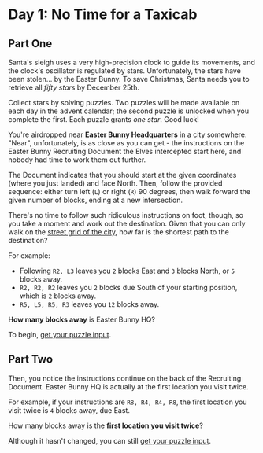 # Day 1: No Time for a Taxicab

## Part One

Santa's sleigh uses a very high-precision clock to guide its movements, and the
clock's oscillator is regulated by stars. Unfortunately, the stars have been
stolen... by the Easter Bunny. To save Christmas, Santa needs you to retrieve
all *fifty stars* by December 25th.

Collect stars by solving puzzles. Two puzzles will be made available on each day
in the advent calendar; the second puzzle is unlocked when you complete the
first. Each puzzle grants *one star*. Good luck!

You're airdropped near **Easter Bunny Headquarters** in a city somewhere.
"Near", unfortunately, is as close as you can get - the instructions on the
Easter Bunny Recruiting Document the Elves intercepted start here, and nobody
had time to work them out further.

The Document indicates that you should start at the given coordinates (where you
just landed) and face North. Then, follow the provided sequence: either turn
left (`L`) or right (`R`) 90 degrees, then walk forward the given number of
blocks, ending at a new intersection.

There's no time to follow such ridiculous instructions on foot, though, so you
take a moment and work out the destination. Given that you can only walk on the
[street grid of the city](https://en.wikipedia.org/wiki/Taxicab_geometry), how
far is the shortest path to the destination?

For example:
- Following `R2, L3` leaves you `2` blocks East and `3` blocks North, or `5`
  blocks away.
- `R2, R2, R2` leaves you `2` blocks due South of your starting position, which
  is `2` blocks away.
- `R5, L5, R5, R3` leaves you `12` blocks away.

**How many blocks away** is Easter Bunny HQ?

To begin, [get your puzzle input](day1.input.txt).

## Part Two

Then, you notice the instructions continue on the back of the Recruiting
Document. Easter Bunny HQ is actually at the first location you visit twice.

For example, if your instructions are `R8, R4, R4, R8`, the first location you
visit twice is `4` blocks away, due East.

How many blocks away is the **first location you visit twice**?

Although it hasn't changed, you can still
[get your puzzle input](day1.input.txt).
